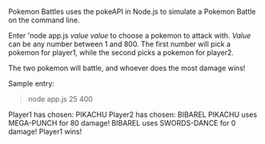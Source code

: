 Pokemon Battles uses the pokeAPI in Node.js to simulate a Pokemon Battle on the command line.

Enter 'node app.js *value* *value* to choose a pokemon to attack with. *Value* can be any number between 1 and 800. The first number will pick a pokemon for player1, while the second picks a pokemon for player2.

The two pokemon will battle, and whoever does the most damage wins!

Sample entry:

>node app.js 25 400

Player1 has chosen:
PIKACHU
Player2 has chosen:
BIBAREL
PIKACHU uses MEGA-PUNCH for 80 damage!
BIBAREL uses SWORDS-DANCE for 0 damage!
Player1 wins!